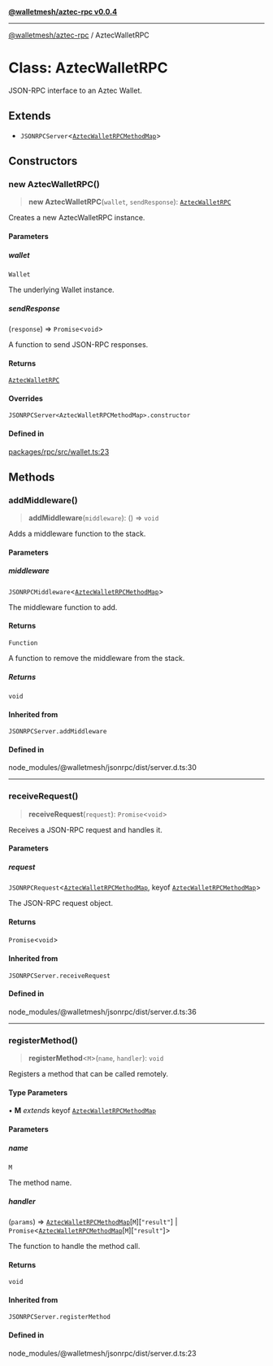 [**@walletmesh/aztec-rpc v0.0.4**](../README.md)

***

[@walletmesh/aztec-rpc](../globals.md) / AztecWalletRPC

# Class: AztecWalletRPC

JSON-RPC interface to an Aztec Wallet.

## Extends

- `JSONRPCServer`\<[`AztecWalletRPCMethodMap`](../type-aliases/AztecWalletRPCMethodMap.md)\>

## Constructors

### new AztecWalletRPC()

> **new AztecWalletRPC**(`wallet`, `sendResponse`): [`AztecWalletRPC`](AztecWalletRPC.md)

Creates a new AztecWalletRPC instance.

#### Parameters

##### wallet

`Wallet`

The underlying Wallet instance.

##### sendResponse

(`response`) => `Promise`\<`void`\>

A function to send JSON-RPC responses.

#### Returns

[`AztecWalletRPC`](AztecWalletRPC.md)

#### Overrides

`JSONRPCServer<AztecWalletRPCMethodMap>.constructor`

#### Defined in

[packages/rpc/src/wallet.ts:23](https://github.com/WalletMesh/aztec/blob/f83c43fd0c0a959d8d62f3af87d0dfbdb5d7fecc/packages/rpc/src/wallet.ts#L23)

## Methods

### addMiddleware()

> **addMiddleware**(`middleware`): () => `void`

Adds a middleware function to the stack.

#### Parameters

##### middleware

`JSONRPCMiddleware`\<[`AztecWalletRPCMethodMap`](../type-aliases/AztecWalletRPCMethodMap.md)\>

The middleware function to add.

#### Returns

`Function`

A function to remove the middleware from the stack.

##### Returns

`void`

#### Inherited from

`JSONRPCServer.addMiddleware`

#### Defined in

node\_modules/@walletmesh/jsonrpc/dist/server.d.ts:30

***

### receiveRequest()

> **receiveRequest**(`request`): `Promise`\<`void`\>

Receives a JSON-RPC request and handles it.

#### Parameters

##### request

`JSONRPCRequest`\<[`AztecWalletRPCMethodMap`](../type-aliases/AztecWalletRPCMethodMap.md), keyof [`AztecWalletRPCMethodMap`](../type-aliases/AztecWalletRPCMethodMap.md)\>

The JSON-RPC request object.

#### Returns

`Promise`\<`void`\>

#### Inherited from

`JSONRPCServer.receiveRequest`

#### Defined in

node\_modules/@walletmesh/jsonrpc/dist/server.d.ts:36

***

### registerMethod()

> **registerMethod**\<`M`\>(`name`, `handler`): `void`

Registers a method that can be called remotely.

#### Type Parameters

• **M** *extends* keyof [`AztecWalletRPCMethodMap`](../type-aliases/AztecWalletRPCMethodMap.md)

#### Parameters

##### name

`M`

The method name.

##### handler

(`params`) => [`AztecWalletRPCMethodMap`](../type-aliases/AztecWalletRPCMethodMap.md)\[`M`\]\[`"result"`\] \| `Promise`\<[`AztecWalletRPCMethodMap`](../type-aliases/AztecWalletRPCMethodMap.md)\[`M`\]\[`"result"`\]\>

The function to handle the method call.

#### Returns

`void`

#### Inherited from

`JSONRPCServer.registerMethod`

#### Defined in

node\_modules/@walletmesh/jsonrpc/dist/server.d.ts:23
